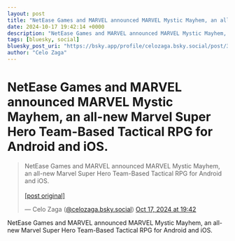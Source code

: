 ```yaml
---
layout: post
title: "NetEase Games and MARVEL announced MARVEL Mystic Mayhem, an all-new Marvel Super Hero Team-Based Tactical RPG for Android and iOS."
date: 2024-10-17 19:42:14 +0000
description: "NetEase Games and MARVEL announced MARVEL Mystic Mayhem, an all-new Marvel Super Hero Team-Based Tactical RPG for Android and iOS."
tags: [bluesky, social]
bluesky_post_uri: "https://bsky.app/profile/celozaga.bsky.social/post/3l6q7l4d6lu2z"
author: "Celo Zaga"
---
```


<h1 class="bluesky-post-title">NetEase Games and MARVEL announced MARVEL Mystic Mayhem, an all-new Marvel Super Hero Team-Based Tactical RPG for Android and iOS.</h1>


<blockquote class="bluesky-embed" data-bluesky-uri="at://did:plc:lmh6rennptq77inaztnovw4b/app.bsky.feed.post/3l6q7l4d6lu2z" data-bluesky-embed-color-mode="system">
<p lang="">NetEase Games and MARVEL announced MARVEL Mystic Mayhem, an all-new Marvel Super Hero Team-Based Tactical RPG for Android and iOS.<br><br><a href="https://bsky.app/profile/celozaga.bsky.social/post/3l6q7l4d6lu2z">[post original]</a></p>
&mdash; Celo Zaga (<a href="https://bsky.app/profile/did:plc:lmh6rennptq77inaztnovw4b">@celozaga.bsky.social</a>) <a href="https://bsky.app/profile/celozaga.bsky.social/post/3l6q7l4d6lu2z">Oct 17, 2024 at 19:42</a>
</blockquote>
<script async src="https://embed.bsky.app/static/embed.js" charset="utf-8"></script>


<p class="bluesky-post-description">NetEase Games and MARVEL announced MARVEL Mystic Mayhem, an all-new Marvel Super Hero Team-Based Tactical RPG for Android and iOS.</p>
